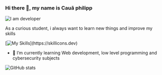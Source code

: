### Hi there 👋, my name is Cauã philipp
![I am developer](https://i.pinimg.com/originals/e4/26/70/e426702edf874b181aced1e2fa5c6cde.gif)

As a curious student, i always want to learn new things and improve my skills

[![My Skills](https://skillicons.dev/icons?i=python,c,linux,django,java,)](https://skillicons.dev)
 
- 🌱 I’m currently learning Web development, low level programming and cybersecurity subjects 


![GitHub stats](https://github-readme-stats.vercel.app/api?username=manophil&show_icons=true)  

